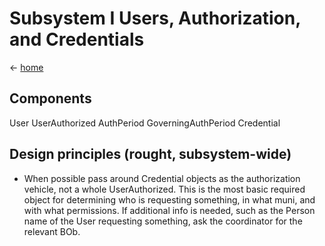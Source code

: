 # Subsystem I Users, Authorization, and Credentials

&lt;- [home](index.md)

## Components
User
UserAuthorized
AuthPeriod
GoverningAuthPeriod
Credential


## Design principles (rought, subsystem-wide)
* When possible pass around Credential objects as the authorization vehicle, not a whole UserAuthorized. This is the most basic required object for determining who is requesting something, in what muni, and with what permissions. If additional info is needed, such as the Person name of the User requesting something, ask the coordinator for the relevant BOb.


